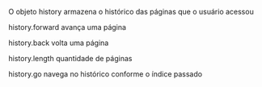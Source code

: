 
O objeto history armazena o histórico das páginas que o usuário acessou

history.forward
avança uma página

history.back
volta uma página

history.length
quantidade de páginas

history.go
navega no histórico conforme o índice passado
